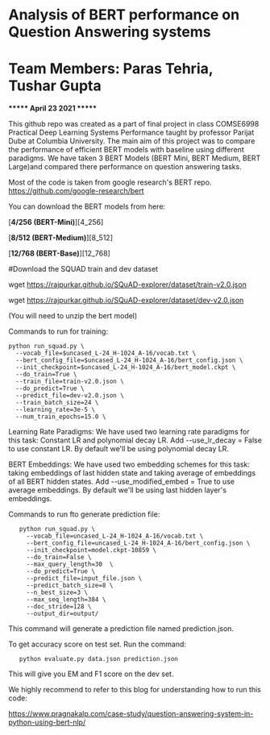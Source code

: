 # Analysis of BERT performance on Question Answering systems 

# Team Members: Paras Tehria, Tushar Gupta

**\*\*\*\*\* April 23 2021 \*\*\*\*\***

This github repo was created as a part of final project in class COMSE6998 Practical Deep Learning Systems Performance taught by professor Parijat Dube at Columbia University.
The main aim of this project was to compare the performance of efficient BERT models with baseline using different paradigms. 
We have taken 3 BERT Models (BERT Mini, BERT Medium, BERT Large)and compared there performance on question answering tasks.

Most of the code is taken from google research's BERT repo.
 https://github.com/google-research/bert

You can download the BERT models from here:

[**4/256 (BERT-Mini)**][4_256]

[**8/512 (BERT-Medium)**][8_512]

[**12/768 (BERT-Base)**][12_768]

#Download the SQUAD train and dev dataset

wget https://rajpurkar.github.io/SQuAD-explorer/dataset/train-v2.0.json

wget https://rajpurkar.github.io/SQuAD-explorer/dataset/dev-v2.0.json


(You will need to unzip the bert model)

Commands to run for training:
```buildoutcfg
python run_squad.py \
  --vocab_file=$uncased_L-24_H-1024_A-16/vocab.txt \
  --bert_config_file=$uncased_L-24_H-1024_A-16/bert_config.json \
  --init_checkpoint=$uncased_L-24_H-1024_A-16/bert_model.ckpt \
  --do_train=True \
  --train_file=train-v2.0.json \
  --do_predict=True \
  --predict_file=dev-v2.0.json \
  --train_batch_size=24 \
  --learning_rate=3e-5 \
  --num_train_epochs=15.0 \
```

Learning Rate Paradigms:
We have used two learning rate paradigms for this task: Constant LR and polynomial decay LR. Add --use_lr_decay = False to use constant LR. By default we'll be using polynomial decay LR.

BERT Embeddings:
We have used two embedding schemes for this task: taking embeddings of last hidden state and taking average of embeddings of all BERT hidden states. Add --use_modified_embed = True to use average embeddings. By default we'll be using last hidden layer's embeddings.

Commands to run fto generate prediction file:
```buildoutcfg 
   python run_squad.py \
     --vocab_file=uncased_L-24_H-1024_A-16/vocab.txt \
     --bert_config_file=uncased_L-24_H-1024_A-16/bert_config.json \
     --init_checkpoint=model.ckpt-10859 \
     --do_train=False \
     --max_query_length=30  \
     --do_predict=True \
     --predict_file=input_file.json \
     --predict_batch_size=8 \
     --n_best_size=3 \
     --max_seq_length=384 \
     --doc_stride=128 \
     --output_dir=output/    
```

This command will generate a prediction file named prediction.json.

To get accuracy score on test set. Run the command:
```buildoutcfg
   python evaluate.py data.json prediction.json
```

This will give you EM and F1 score on the dev set.

We highly recommend to refer to this blog for understanding how to run this code:

https://www.pragnakalp.com/case-study/question-answering-system-in-python-using-bert-nlp/
